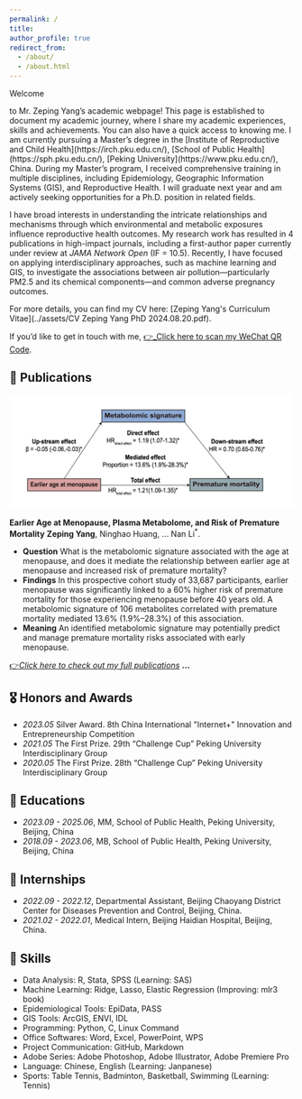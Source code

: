 ```yaml
---
permalink: /
title: 
author_profile: true
redirect_from: 
  - /about/
  - /about.html
---
```


<p id="about-me">Welcome</p> to Mr. Zeping Yang’s academic webpage! This page is established to document my academic journey, where I share my academic experiences, skills and achievements. You can also have a quick access to knowing me. I am currently pursuing a Master’s degree in the [Institute of Reproductive and Child Health](https://irch.pku.edu.cn/), [School of Public Health](https://sph.pku.edu.cn/), [Peking University](https://www.pku.edu.cn/), China. During my Master’s program, I received comprehensive training in multiple disciplines, including Epidemiology, Geographic Information Systems (GIS), and Reproductive Health. I will graduate next year and am actively seeking opportunities for a Ph.D. position in related fields.

I have broad interests in understanding the intricate relationships and mechanisms through which environmental and metabolic exposures influence reproductive health outcomes. My research work has resulted in 4 publications in high-impact journals, including a first-author paper currently under review at *JAMA Network Open* (IF = 10.5). Recently, I have focused on applying interdisciplinary approaches, such as machine learning and GIS, to investigate the associations between air pollution—particularly PM2.5 and its chemical components—and common adverse pregnancy outcomes. 

For more details, you can find my CV here: [Zeping Yang's Curriculum Vitae](../assets/CV Zeping Yang PhD 2024.08.20.pdf). 

If you’d like to get in touch with me, [👉_Click here to scan my WeChat QR Code](../assets/Wechat.jpg).

<h2 id="publications">📝 Publications</h2>

![Jama Network Open](../images/Figure_JNO.png)

**Earlier Age at Menopause, Plasma Metabolome, and Risk of Premature Mortality**
**Zeping Yang**, Ninghao Huang, ... Nan Li<sup>*</sup>.

- **Question** What is the metabolomic signature associated with the age at menopause, and does it mediate the relationship between earlier age at menopause and increased risk of premature mortality?
- **Findings** In this prospective cohort study of 33,687 participants, earlier menopause was significantly linked to a 60% higher risk of premature mortality for those experiencing menopause before 40 years old. A metabolomic signature of 106 metabolites correlated with premature mortality mediated 13.6% (1.9%–28.3%) of this association.
- **Meaning** An identified metabolomic signature may potentially predict and manage premature mortality risks associated with early menopause.

[👉_Click here to check out my full publications_](https://scholar.google.com/citations?user=A8k3EK4AAAAJ&hl=zh-CN) **…**

<h2 id="honors-and-awards">🎖 Honors and Awards</h2>

- *2023.05* Silver Award. 8th China International "Internet+" Innovation and Entrepreneurship Competition 
- *2021.05* The First Prize. 29th “Challenge Cup” Peking University Interdisciplinary Group 
- *2020.05* The First Prize. 28th “Challenge Cup” Peking University Interdisciplinary Group

<h2 id="educations">📖 Educations</h2>

- *2023.09 - 2025.06*, MM, School of Public Health, Peking University, Beijing, China
- *2018.09 - 2023.06*, MB, School of Public Health, Peking University, Beijing, China

<h2 id="internships">🪪 Internships</h2>

- *2022.09 - 2022.12*, Departmental Assistant, Beijing Chaoyang District Center for Diseases Prevention and Control, Beijing, China.
- *2021.02 - 2022.01*, Medical Intern, Beijing Haidian Hospital, Beijing, China.

<h2 id="skills">🧰 Skills</h2>

- Data Analysis: R, Stata, SPSS (Learning: SAS)
- Machine Learning: Ridge, Lasso, Elastic Regression (Improving: mlr3 book)
- Epidemiological Tools: EpiData, PASS
- GIS Tools: ArcGIS, ENVI, IDL
- Programming: Python, C, Linux Command
- Office Softwares: Word, Excel, PowerPoint, WPS
- Project Communication: GitHub, Markdown
- Adobe Series: Adobe Photoshop, Adobe Illustrator, Adobe Premiere Pro
- Language: Chinese, English (Learning: Janpanese)
- Sports: Table Tennis, Badminton, Basketball, Swimming (Learning: Tennis)
